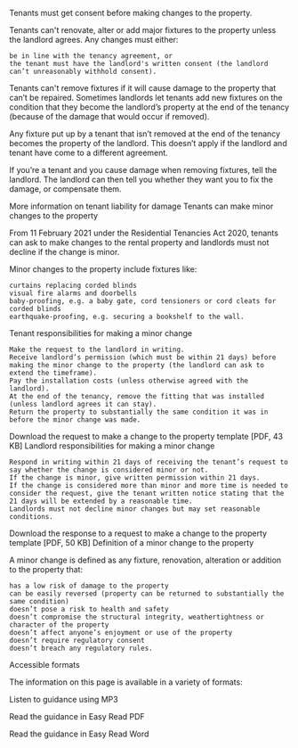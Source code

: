 Tenants must get consent before making changes to the property.

Tenants can't renovate, alter or add major fixtures to the property unless the landlord agrees. Any changes must either:

    be in line with the tenancy agreement, or
    the tenant must have the landlord's written consent (the landlord can’t unreasonably withhold consent).

Tenants can't remove fixtures if it will cause damage to the property that can’t be repaired. Sometimes landlords let tenants add new fixtures on the condition that they become the landlord’s property at the end of the tenancy (because of the damage that would occur if removed).

Any fixture put up by a tenant that isn’t removed at the end of the tenancy becomes the property of the landlord. This doesn’t apply if the landlord and tenant have come to a different agreement.

If you’re a tenant and you cause damage when removing fixtures, tell the landlord. The landlord can then tell you whether they want you to fix the damage, or compensate them.

More information on tenant liability for damage
Tenants can make minor changes to the property

From 11 February 2021 under the Residential Tenancies Act 2020, tenants can ask to make changes to the rental property and landlords must not decline if the change is minor.

Minor changes to the property include fixtures like:

    curtains replacing corded blinds
    visual fire alarms and doorbells
    baby-proofing, e.g. a baby gate, cord tensioners or cord cleats for corded blinds
    earthquake-proofing, e.g. securing a bookshelf to the wall.

Tenant responsibilities for making a minor change

    Make the request to the landlord in writing.
    Receive landlord’s permission (which must be within 21 days) before making the minor change to the property (the landlord can ask to extend the timeframe).
    Pay the installation costs (unless otherwise agreed with the landlord).
    At the end of the tenancy, remove the fitting that was installed (unless landlord agrees it can stay).
    Return the property to substantially the same condition it was in before the minor change was made.

Download the request to make a change to the property template [PDF, 43 KB]
Landlord responsibilities for making a minor change

    Respond in writing within 21 days of receiving the tenant’s request to say whether the change is considered minor or not.
    If the change is minor, give written permission within 21 days.
    If the change is considered more than minor and more time is needed to consider the request, give the tenant written notice stating that the 21 days will be extended by a reasonable time.
    Landlords must not decline minor changes but may set reasonable conditions.

Download the response to a request to make a change to the property template [PDF, 50 KB]
Definition of a minor change to the property

A minor change is defined as any fixture, renovation, alteration or addition to the property that:

    has a low risk of damage to the property
    can be easily reversed (property can be returned to substantially the same condition)
    doesn’t pose a risk to health and safety
    doesn’t compromise the structural integrity, weathertightness or character of the property
    doesn’t affect anyone’s enjoyment or use of the property
    doesn’t require regulatory consent
    doesn’t breach any regulatory rules.

Accessible formats

The information on this page is available in a variety of formats:

Listen to guidance using MP3

Read the guidance in Easy Read PDF

Read the guidance in Easy Read Word
